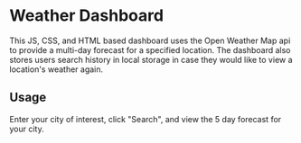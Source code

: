 # Weather Dashboard
This JS, CSS, and HTML based dashboard uses the Open Weather Map api to provide a multi-day forecast for a specified location. The dashboard also stores users search history in local storage in case they would like to view a location's weather again.

## Usage 
Enter your city of interest, click "Search", and view the 5 day forecast for your city.

